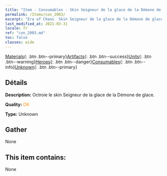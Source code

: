 ```yaml
---
title: "Item - Consumables - Skin Seigneur de la glace de la Démone de glace"
permalink: /Items/con_2003/
excerpt: "Era of Chaos  Skin Seigneur de la glace de la Démone de glace"
last_modified_at: 2021-03-31
locale: fr
ref: "con_2003.md"
toc: false
classes: wide
---
```

 [Materials](/fr/Items/){: .btn .btn--primary}[Artifacts](/fr/Items/Artifacts/){: .btn .btn--success}[Units](/fr/Items/Units/){: .btn .btn--warning}[Heroes](/fr/Items/Heroes/){: .btn .btn--danger}[Consumables](/fr/Items/Consumables/){: .btn .btn--info}[Unknown](/fr/Items/Unknown/){: .btn .btn--primary}

## Détails
 **Description:** Octroie le skin Seigneur de la glace de la Démone de glace.

 **Quality:** <span style="color: #FF8C00">OK</span>

 **Type:** Unknown

## Gather

  None

## This item contains:

  None

